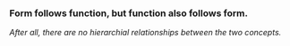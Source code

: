 ### Form follows function, but function also follows form. 
_After all, there are no hierarchial relationships between the two concepts._

